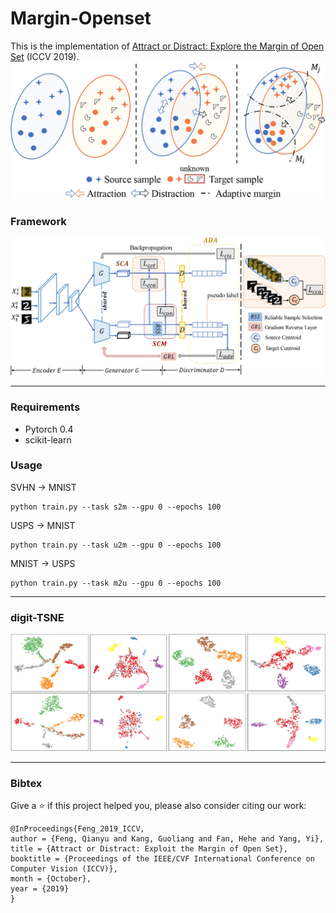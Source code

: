 # Margin-Openset
This is the implementation of [Attract or Distract: Explore the Margin of Open Set](https://openaccess.thecvf.com/content_ICCV_2019/html/Feng_Attract_or_Distract_Exploit_the_Margin_of_Open_Set_ICCV_2019_paper.html) (ICCV 2019). 
<img src="demo/first-fig.jpg">

### Framework
<img src="demo/framework.jpg">

***
### Requirements

- Pytorch 0.4
- scikit-learn

### Usage
SVHN -> MNIST
```
python train.py --task s2m --gpu 0 --epochs 100
```
USPS -> MNIST
```
python train.py --task u2m --gpu 0 --epochs 100
```
MNIST -> USPS
```
python train.py --task m2u --gpu 0 --epochs 100
```

***
### digit-TSNE
<img src="demo/digit-tsne.jpg">

***
### Bibtex

Give a ⭐️ if this project helped you, please also consider citing our work:
```
@InProceedings{Feng_2019_ICCV,
author = {Feng, Qianyu and Kang, Guoliang and Fan, Hehe and Yang, Yi},
title = {Attract or Distract: Exploit the Margin of Open Set},
booktitle = {Proceedings of the IEEE/CVF International Conference on Computer Vision (ICCV)},
month = {October},
year = {2019}
}
```


